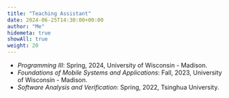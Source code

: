 ```yaml
---
title: "Teaching Assistant"
date: 2024-06-25T14:30:00+00:00
author: "Me"
hidemeta: true
showAll: true
weight: 20
---
```


- *Programming III*: Spring, 2024, University of Wisconsin - Madison.
- *Foundations of Mobile Systems and Applications*: Fall, 2023, University of Wisconsin - Madison.
- *Software Analysis and Verification*: Spring, 2022, Tsinghua University.
